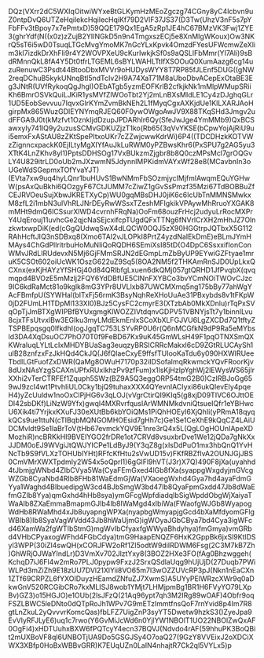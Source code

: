 DQz(VXrr2dC5WXIqOitwiWYxeBtGLKymHzMEoZgczg74CGny8yC4lcbvn9uZ0ntpDvQ6UTZeHqilekcHqilecHqiKf79D2VlF37JS37(D3Tw(UhzV3nF5s7pYFbFFv3tBpoy7x7ePmtxD)59QQE179Qx1EgA5zRp1JE4hC67BMzVK3Fwj1ZYE3(ghrYdf(N((x0z)zZujB2YIINGkD5n9n4TmgxszECj5e8XnMIgWKoux)Ow3NKrQ5sT6i5wD0TsuqLTGcMvgYmoMK7nGcYLxKpvk4OmzdFYesUFWcmwZeXlim3kI7izdkDrXhFli9r4Y2WOVPXeU9cKurIwkjkSf0s9aQSLlFbMmr(YI7Ali)9sBdRMnnQkL8fA4Y5Dt0tfrLTGEML6sBYLWAHLTtIfXSOOuQ0XumAazg6cg14uzuRenuwC3Psdt44BtooDbxMVVr9oHUDysWYY8T7RP85fJLEnf5DUG((gNW2reqDChuB5kykUNnqBtl5ndTcIv2H9A74XaT71M8aUboDbvACepExOtaBE3Eg3JNtR(UVfRykoqQgJhgI)OEbATgb5yzmEOFKrlB2cfkjkNk1mMlpWMupSRiiKh6BmrOSVkQuiLJKiR1ysMVfZlWOoTbt2Yj2mLnBXsMIdLE1Cy4zDJghqGLr1UD5EobSevvuu7IqvxGlrKYmZvmBkNEh2L1fMyqCgxAXKjdUe1KlLXARJAoHgirpMx865WuzGDIEYNYmqRJEQ60F0ywOWgoAwJV9X88TKqSHd3Jmgv2udFFGA9J0t(kMzfvt1OznkIjdDzupJPDARhIr6Qy(SfeJwJge4YmMMb9)QxBCSawxyIy741lQ9y2uzusSCMvGDKUZjzT1ko(Rb65(3qVvYKSE(bCpwYojAjRiU9ui5emxFxAStAU8zZKtSpePItxoUKr7cZZwjcwwKdrWi)6P4((TDCDHzkKOTVWzZignncxpackK0EjILtyMgXIYfAuJkLuRWM0yPZBwsKhr6(PxSPU7g2AG5yu3XTtK4LnZKhv8yl1)PptsDDHSOg17VxBUkzmZjgbr8b8Q0czMPsMcI7grOQGvLY4U829itrLD0oUb2mJXzwmN5JdynnlMPKidmVAYxWf28e8(MCavbnIn3oUGeWdSGepmxTOfYvaYJT)(EVta7xw9uq4hyLQnr1buHUvS1BwNMmFbSOzmjycIMjfmlAwqmEQuYGHwW(psAxQuBkhi6QOzgyF67CtJUMM7cZiwZ1gGvSsPmzf35Mzi67TdBOBBuZfCEJRVOeuSujXbwJKRETXyCp)WU0gqMBsDHJ0jiK6c6IcUbTnMMNSMwkxM8zfL2i1mbN3ulVhRLJNrDEyRwWSsxTZeshMFIgkikVPAywMhRruoYXGAK8mMHt9dmQ6lCSsurXlWD4cvrnhFRqNa)OoFm68ouzFrHcj2udyuLrRocMXPrY4UqErouj11uvhcGe2qjcNaSEjcxifcpTUgdQFxTTNg6fNVrlCrXH2mHhJZ7OlnzkwtxwpDiK(ed(cGgQUdwqSwX4dLQCW0OQJ5zX90HGGtrpJQTbxX5G112RAhHcftJIQ3nSDBxq8(Xmo6TAI2vJLOPkI8PrtZ4yzdNaIEkDmE)eBLmJYmHMAys4ChGdPllritrbuHoMuNliQoRQDH6SEmiXsI85tD(O4DpC6SsxxifIonConWMvJRdLIRUdevxN5Mj6GjFMmSRJN2dEGmpLmZbByUP9EYwiGZFtyae1mruK5CSOt602oiUcWK1OszG622uZ9Sq5(8OA2NM5f2THKAmRnSJD0UpLkxQCXnx(exKjHAYzYfSHGj40d84QRlbfgLxuen6dkQMj057gtQRHD1JfPvqbX(qvqmqpd4BVOzE5mMzlj2FQY6YdDBfUE5ClNnFXYBCo3bvYCmNOiTWOvCJzc9IC6kdRaMct81o9kglk8mG3YPr8UVLlxb87UWCMXmq5ng175bBy77ahWgYAcFBmfpU(SYWHal(bITxFj56rmK3BsyNqhReXHoUuAe31PBxybds8v1tFKpW0jD2FUmLH1TDpMl133XI0)BJz5CysFC2cmyrE3(XTzbAb0MkXDnlu)rTqPxSVqOpTjJmBTXgWIPBfBYUxgmgKlWOZZIVtdqnvGDPV51VBNYjsTt7y1binnlLvu8cjxTFsUtvxlBw3EGlku3myLMdEkmEnlxSCoXbXLFGJVU6LgZXCDd7Q1tftyZTSPBEpqsgq0IfkdhI(ogJgqTC753LSYvRP0U6r(Q6nMCGfkN9dP9Ra5eMYbsld3DA4XqDsuOC7PhO70T0f9FeBD67Kx9uK45GmWLsH49F1pqOTNXSmQXKWraIuqLYLtLcIxMHDYBUaSag3euqzyBRSICRRcMakxl6cD9ZGtRLUCAySh1ulB28znfzxFzJkHQd4CkJQ(J6fQlaeCxyE9ffsfTUIooKaTdu6y090HXWIRUeeTbdILGtFuofZxDWR(QaMg8OWuH7170p32iIDSofalmqRkwmckYQvFRoorKjv8dUxNAsYzgSCAXnUPfxRUxIkhzPv9zfFum)x1lsKjHzIpYghWj2lEWysWS65jIrXXhi2vTerCTRFEf1Zquph5SWz(BZ9A5Q3eggORP54tmG2B0)CzIRBJoGg659wJ9zcI4wt1PtvhIiUL0Cky1bjQ9tuhaxXXX4QYevnIACIyxi86ukQIevEIy4pqeH4)yZcUuldw1noOxClPjHG6v3qLOJ(vVgrCtirQI9KIq5(g8xjD09TIVC6OJttOEDI42sbDKf)LiNzW9Yfx)gwqI4MXRvrfqusIArWMNMkdvniQtsueIQfr1eYBHwcU6Xik4ti7YrjkxKXuFJ30eXUtBb6kbYOiQMs1PiQhHOEyI6XjQhIi(yPRmA18qyqkQCs9ue1ttuN(cTIBqbMQNGOMHOEsid7gHh7c)Ge1Se1CeXhE9kQqCZ4LAiUDCMvldt9Se1laBrToV(tHb67evmckYQV9E1nre3rQ4x5L(QgLOgHOUnIApeXDMozhiR)ncBRKkHI9BVEIYGO2frDRe1ot7CRVd8vsuxbrDve1We12jQDa7gNkXxJJDM0oEJ9WVgiJtQWJYICPe1LdByJ9(Y3qZ8g(xlsDdPuO1mx3hbQnQ1YvHNcTb9S9fVLXzTOHUblYHt)RFfcKfHtu2sVwUD15v)FKfRBZfIvA2OUNJGjJBS0CmVMrXWXTpdmIy2W54x5oQprl1)6gGlFl9hVT(J3r)X7Q)490F8jXa(uyahhd4tJbmjgWNbd4ZIbCVya5Wa(CyaFEmGxed4lGb8fXa(syappgWxgdyjmGVcgWZGb8CyaNbd4RIb8FHb81WaEdmGjWa(VXaoegWxhd4Gya7hd4ayaFdmGYya1Waghd4BIbuedipgW3cd4BJbSmgW3bd47Ib8QyaFpmGxdd47Jb8dWaEfmGZIb8Yya)qmGxhd4hHb8sya)ymGFcgWpfdiadqIbSigWpddObgWjXaiyaTWaAIb8ZXaEmmaBmapmGJIb4Ib8lWaMgd4xIbiWa(FWaofgWJGb8WyapogWdHb8RWaMhd4xJb8uyapngWPXa(nyapbgWmyapjgGcd4bXaMfdyomGFlgWBIb8)Ib8SyaVagWVdd43Jb8hWaUjmG)igWOyaJGbCBya7bd4Cya3igWFcd46XamWa2fgWTIbStmG)mgWvIbCfyaxfgWWyaBhdyhya)fmGmya)vmGRbd4VHbCPyaxogWFhd4FGbCdya)tmG9HaapENQZF6HxK2GppBk6jxSl9KtlDSyl3WPP(30iZl4swQH(xCORJFW2oRf1ZI5odtW9diIRDWM6Fsg(2C3M7kB7Zh)GhWRjOJWaYIndLr)D3VmXv702JlztYxy8(3BOZ2HXe3FO(fAg0Bhzwggeh(KchqD7iJ6Fl4w2mRo7PLJ0pypw9FxzJ2SrxQSdlaUqg9hUjUjD(27Duqb7PWiWLPd3mZiZh9E18zUU7DVl21XlYii8VO65m7l3wOZZUVcRP3pJ(Nkn1nEaCXn1ZTf69CRPZL6fYXOIDuyzHEamdZNfuZJ7XwmS)A5UYyPElWRzcXWr9q0aDkwGnV520RCGibCRo7kxMLISJ8wob1YMjt7LHMjpmBg1BR1H6FVyYO79LXpBv)GZ3)o15HGJO)e1OUb(2lsJFzQ(21Aq96ypt7qh3M2IRg89wOAF)4Obfr9oqFSZLBWC5leDNto0dQTpRoJh1WPv7G9mETzImmtfnsQoF7rnYvid8p4Im7R8gtLnZkuL2yQvvvrKomcQas)fbLFZ7UigZnP3syYT5Dwetw9hzkS3()ZyeJpa9EvVlyRFJLyE6)uq1c7rwo(Y6GvMiJcWd6n0YjlYW1NBOlT1UO22NBOlZwQxAF0OgFi4)xHDTUuhxBXW6fPQTcyY4ecn37BQVJ(Ndvdo4rAF(59hhuPK3BoQBit2mUXBoVF8ql6UNBOTjUA9Do5GSGJSy4O7oaQ27(9GzY8VVEixJ2oXDCiXWX3XBfp0HoBxWBBvGRR)K7EUqUZn0LaIN4nhajtR7Ck2ql5VYLx5)p
